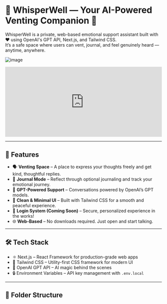 # 🧠 WhisperWell — Your AI-Powered Venting Companion 💬

WhisperWell is a private, web-based emotional support assistant built with ❤️ using OpenAI's GPT API, Next.js, and Tailwind CSS.  
It’s a safe space where users can vent, journal, and feel genuinely heard — anytime, anywhere.

![image](https://github.com/user-attachments/assets/11a39f85-92ab-4dc1-8119-90e8d3921493)

<div style="position: relative; padding-bottom: 44.895833333333336%; height: 0;"><iframe src="https://www.loom.com/embed/f6d132bc1acd464e9854fa712aa5c5a5?sid=ac346e82-52d2-489b-bcd7-16419f7a473c" frameborder="0" webkitallowfullscreen mozallowfullscreen allowfullscreen style="position: absolute; top: 0; left: 0; width: 100%; height: 100%;"></iframe></div>


---

## 🚀 Features

- 🗣️ **Venting Space** – A place to express your thoughts freely and get kind, thoughtful replies.
- 📓 **Journal Mode** – Reflect through optional journaling and track your emotional journey.
- 🤖 **GPT-Powered Support** – Conversations powered by OpenAI’s GPT models.
- 🌈 **Clean & Minimal UI** – Built with Tailwind CSS for a smooth and peaceful experience.
- 🔐 **Login System (Coming Soon)** – Secure, personalized experience in the works!
- 🌐 **Web-Based** – No downloads required. Just open and start talking.

---

## 🛠️ Tech Stack

- ⚛️ Next.js – React Framework for production-grade web apps
- 🎨 Tailwind CSS – Utility-first CSS framework for modern UI
- 🧠 OpenAI GPT API – AI magic behind the scenes
- 🔒 Environment Variables – API key management with `.env.local`

---

## 📂 Folder Structure

